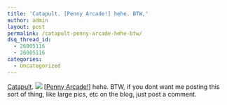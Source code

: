 ```yaml
---
title: 'Catapult. [Penny Arcade!] hehe. BTW,'
author: admin
layout: post
permalink: /catapult-penny-arcade-hehe-btw/
dsq_thread_id:
  - 26005116
  - 26005116
categories:
  - Uncategorized
---
```

[Catapult][1]. <img src="http://www.penny-arcade.com/images/2003/20030709l.gif" border=0> [[Penny Arcade!][2]] hehe. BTW, if you dont want me posting this sort of thing, like large pics, etc on the blog, just post a comment.

 [1]: view.php3?date=2003-7-9
 [2]: http://www.penny-arcade.com/